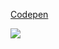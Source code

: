  <a href="https://www.canva.com/design/DAGE_Jcykvg/xE4UXeQypudwWpH7OMi-yA/watch?utm_content=DAGE_Jcykvg&utm_campaign=designshare&utm_medium=link&utm_source=editor"> Codepen</a>

<img src="https://www.canva.com/design/DAGE_Jcykvg/xE4UXeQypudwWpH7OMi-yA/watch?utm_content=DAGE_Jcykvg&utm_campaign=designshare&utm_medium=link&utm_source=editor">


